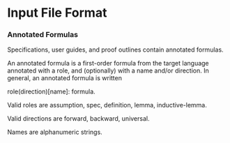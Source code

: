 # Input File Format

### Annotated Formulas
Specifications, user guides, and proof outlines contain annotated formulas.

An annotated formula is a first-order formula from the target language annotated with a role, and (optionally) with a name and/or direction. In general, an annotated formula is written

role(direction)[name]: formula.

Valid roles are assumption, spec, definition, lemma, inductive-lemma.

Valid directions are forward, backward, universal.

Names are alphanumeric strings.
